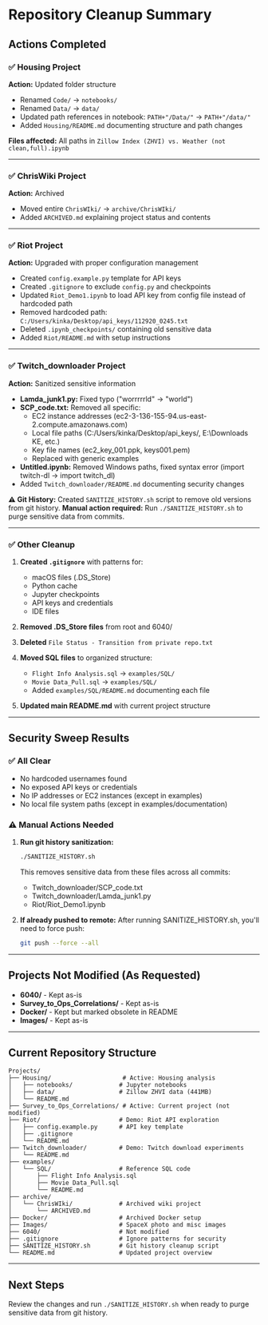 # Repository Cleanup Summary

## Actions Completed

### ✅ Housing Project
**Action:** Updated folder structure
- Renamed `Code/` → `notebooks/`
- Renamed `Data/` → `data/`
- Updated path references in notebook: `PATH+"/Data/"` → `PATH+"/data/"`
- Added `Housing/README.md` documenting structure and path changes

**Files affected:** All paths in `Zillow Index (ZHVI) vs. Weather (not clean,full).ipynb`

---

### ✅ ChrisWiki Project
**Action:** Archived
- Moved entire `ChrisWIki/` → `archive/ChrisWIki/`
- Added `ARCHIVED.md` explaining project status and contents

---

### ✅ Riot Project
**Action:** Upgraded with proper configuration management
- Created `config.example.py` template for API keys
- Created `.gitignore` to exclude `config.py` and checkpoints
- Updated `Riot_Demo1.ipynb` to load API key from config file instead of hardcoded path
- Removed hardcoded path: `C:/Users/kinka/Desktop/api_keys/112920_0245.txt`
- Deleted `.ipynb_checkpoints/` containing old sensitive data
- Added `Riot/README.md` with setup instructions

---

### ✅ Twitch_downloader Project
**Action:** Sanitized sensitive information
- **Lamda_junk1.py:** Fixed typo ("worrrrrld" → "world")
- **SCP_code.txt:** Removed all specific:
  - EC2 instance addresses (ec2-3-136-155-94.us-east-2.compute.amazonaws.com)
  - Local file paths (C:/Users/kinka/Desktop/api_keys/, E:\Downloads KE, etc.)
  - Key file names (ec2_key_001.ppk, keys001.pem)
  - Replaced with generic examples
- **Untitled.ipynb:** Removed Windows paths, fixed syntax error (import twitch-dl → import twitch_dl)
- Added `Twitch_downloader/README.md` documenting security changes

**⚠️ Git History:** Created `SANITIZE_HISTORY.sh` script to remove old versions from git history.
**Manual action required:** Run `./SANITIZE_HISTORY.sh` to purge sensitive data from commits.

---

### ✅ Other Cleanup
1. **Created `.gitignore`** with patterns for:
   - macOS files (.DS_Store)
   - Python cache
   - Jupyter checkpoints
   - API keys and credentials
   - IDE files

2. **Removed .DS_Store files** from root and 6040/

3. **Deleted** `File Status - Transition from private repo.txt`

4. **Moved SQL files** to organized structure:
   - `Flight Info Analysis.sql` → `examples/SQL/`
   - `Movie Data_Pull.sql` → `examples/SQL/`
   - Added `examples/SQL/README.md` documenting each file

5. **Updated main README.md** with current project structure

---

## Security Sweep Results

### ✅ All Clear
- No hardcoded usernames found
- No exposed API keys or credentials
- No IP addresses or EC2 instances (except in examples)
- No local file system paths (except in examples/documentation)

### ⚠️ Manual Actions Needed

1. **Run git history sanitization:**
   ```bash
   ./SANITIZE_HISTORY.sh
   ```
   This removes sensitive data from these files across all commits:
   - Twitch_downloader/SCP_code.txt
   - Twitch_downloader/Lamda_junk1.py
   - Riot/Riot_Demo1.ipynb

2. **If already pushed to remote:**
   After running SANITIZE_HISTORY.sh, you'll need to force push:
   ```bash
   git push --force --all
   ```

---

## Projects Not Modified (As Requested)

- **6040/** - Kept as-is
- **Survey_to_Ops_Correlations/** - Kept as-is
- **Docker/** - Kept but marked obsolete in README
- **Images/** - Kept as-is

---

## Current Repository Structure

```
Projects/
├── Housing/                    # Active: Housing analysis
│   ├── notebooks/             # Jupyter notebooks
│   ├── data/                  # Zillow ZHVI data (441MB)
│   └── README.md
├── Survey_to_Ops_Correlations/ # Active: Current project (not modified)
├── Riot/                      # Demo: Riot API exploration
│   ├── config.example.py      # API key template
│   ├── .gitignore
│   └── README.md
├── Twitch_downloader/         # Demo: Twitch download experiments
│   └── README.md
├── examples/
│   └── SQL/                   # Reference SQL code
│       ├── Flight Info Analysis.sql
│       ├── Movie Data_Pull.sql
│       └── README.md
├── archive/
│   └── ChrisWIki/             # Archived wiki project
│       └── ARCHIVED.md
├── Docker/                    # Archived Docker setup
├── Images/                    # SpaceX photo and misc images
├── 6040/                      # Not modified
├── .gitignore                 # Ignore patterns for security
├── SANITIZE_HISTORY.sh        # Git history cleanup script
└── README.md                  # Updated project overview
```

---

## Next Steps

Review the changes and run `./SANITIZE_HISTORY.sh` when ready to purge sensitive data from git history.

